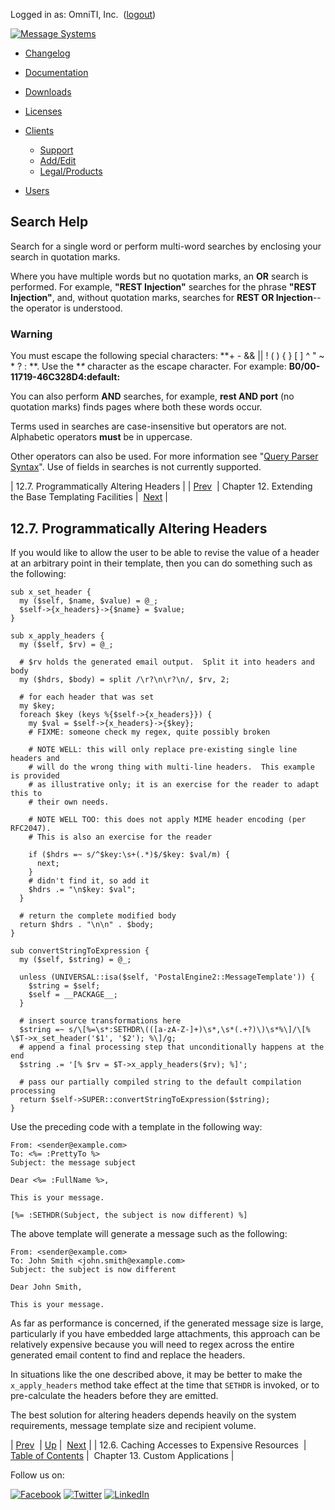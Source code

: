 Logged in as: OmniTI, Inc.  ([logout](https://support.messagesystems.com/logout.php))

[![Message Systems](https://support.messagesystems.com/images/ms-white205.png)](https://support.messagesystems.com/start.php) 

*   [Changelog](https://support.messagesystems.com/start.php?show=changelog)
*   [Documentation](https://support.messagesystems.com/docs/)
*   [Downloads](https://support.messagesystems.com/start.php)

*   [Licenses](https://support.messagesystems.com/license_summary.php)
*   <a href="">Clients</a>
    *   [Support](https://support.messagesystems.com/cs.php)
    *   [Add/Edit](https://support.messagesystems.com/edit_client.php)
    *   [Legal/Products](https://support.messagesystems.com/edit_products.php)
*   [Users](https://support.messagesystems.com/edit_customer.php)

## Search Help

Search for a single word or perform multi-word searches by enclosing your search in quotation marks.

Where you have multiple words but no quotation marks, an **OR** search is performed. For example, **"REST Injection"** searches for the phrase **"REST Injection"**, and, without quotation marks, searches for **REST OR Injection**--the operator is understood.

### Warning

You must escape the following special characters: **+ - && || ! ( ) { } [ ] ^ " ~ * ? : \**. Use the **\** character as the escape character. For example: **B0/00-11719-46C328D4\:default\:**

You can also perform **AND** searches, for example, **rest AND port** (no quotation marks) finds pages where both these words occur.

Terms used in searches are case-insensitive but operators are not. Alphabetic operators **must** be in uppercase.

Other operators can also be used. For more information see "[Query Parser Syntax](https://lucene.apache.org/core/old_versioned_docs/versions/3_0_0/queryparsersyntax.html)". Use of fields in searches is not currently supported.

| 12.7. Programmatically Altering Headers |
| [Prev](extending.message.template.caching.php)  | Chapter 12. Extending the Base Templating Facilities |  [Next](mc3.custom.application.php) |

## 12.7. Programmatically Altering Headers

If you would like to allow the user to be able to revise the value of a header at an arbitrary point in their template, then you can do something such as the following:

```
sub x_set_header {
  my ($self, $name, $value) = @_;
  $self->{x_headers}->{$name} = $value;
}

sub x_apply_headers {
  my ($self, $rv) = @_;

  # $rv holds the generated email output.  Split it into headers and body
  my ($hdrs, $body) = split /\r?\n\r?\n/, $rv, 2;

  # for each header that was set
  my $key;
  foreach $key (keys %{$self->{x_headers}}) {
    my $val = $self->{x_headers}->{$key};
    # FIXME: someone check my regex, quite possibly broken

    # NOTE WELL: this will only replace pre-existing single line headers and
    # will do the wrong thing with multi-line headers.  This example is provided
    # as illustrative only; it is an exercise for the reader to adapt this to
    # their own needs.

    # NOTE WELL TOO: this does not apply MIME header encoding (per RFC2047).
    # This is also an exercise for the reader

    if ($hdrs =~ s/^$key:\s+(.*)$/$key: $val/m) { 
      next;
    }
    # didn't find it, so add it
    $hdrs .= "\n$key: $val";
  }

  # return the complete modified body
  return $hdrs . "\n\n" . $body;
}

sub convertStringToExpression {
  my ($self, $string) = @_;

  unless (UNIVERSAL::isa($self, 'PostalEngine2::MessageTemplate')) {
    $string = $self;
    $self = __PACKAGE__;
  }

  # insert source transformations here
  $string =~ s/\[%=\s*:SETHDR\(([a-zA-Z-]+)\s*,\s*(.+?)\)\s*%\]/\[% \$T->x_set_header('$1', '$2'); %\]/g;
  # append a final processing step that unconditionally happens at the end
  $string .= '[% $rv = $T->x_apply_headers($rv); %]';

  # pass our partially compiled string to the default compilation processing
  return $self->SUPER::convertStringToExpression($string);
}
```

Use the preceding code with a template in the following way:

```
From: <sender@example.com>
To: <%= :PrettyTo %>
Subject: the message subject

Dear <%= :FullName %>,

This is your message.

[%= :SETHDR(Subject, the subject is now different) %]
```

The above template will generate a message such as the following:

```
From: <sender@example.com>
To: John Smith <john.smith@example.com>
Subject: the subject is now different

Dear John Smith,

This is your message.
```

As far as performance is concerned, if the generated message size is large, particularly if you have embedded large attachments, this approach can be relatively expensive because you will need to regex across the entire generated email content to find and replace the headers.

In situations like the one described above, it may be better to make the `x_apply_headers` method take effect at the time that `SETHDR` is invoked, or to pre-calculate the headers before they are emitted.

The best solution for altering headers depends heavily on the system requirements, message template size and recipient volume.

| [Prev](extending.message.template.caching.php)  | [Up](extending.message.template.php) |  [Next](mc3.custom.application.php) |
| 12.6. Caching Accesses to Expensive Resources  | [Table of Contents](index.php) |  Chapter 13. Custom Applications |

Follow us on:

[![Facebook](https://support.messagesystems.com/images/icon-facebook.png)](http://www.facebook.com/messagesystems) [![Twitter](https://support.messagesystems.com/images/icon-twitter.png)](http://twitter.com/#!/MessageSystems) [![LinkedIn](https://support.messagesystems.com/images/icon-linkedin.png)](http://www.linkedin.com/company/message-systems)